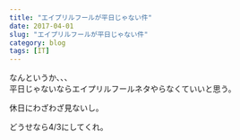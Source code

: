 ```yaml
---
title: "エイプリルフールが平日じゃない件"
date: 2017-04-01
slug: "エイプリルフールが平日じゃない件"
category: blog
tags: [IT]
---
```

<p>なんというか、、、<br/>
平日じゃないならエイプリルフールネタやらなくていいと思う。</p>

<p>休日にわざわざ見ないし。</p>

<p>どうせなら4/3にしてくれ。</p>
